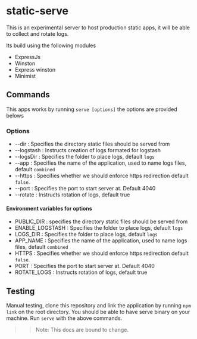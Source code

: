 # static-serve

This is an experimental server to host production static apps, it will be able to collect and rotate logs.

Its build using the following modules

- ExpressJs
- Winston
- Express winston
- Minimist

## Commands

This apps works by running `serve [options]` the options are provided belows

### Options

- --dir : Specifies the directory static files should be served from
- --logstash : Instructs creation of logs formated for logstash
- --logsDir : Specifies the folder to place logs, default `logs`
- --app : Specifies the name of the application, used to name logs files, default `combined`
- --https : Specifies whether we should enforce https redirection default `false`.
- --port : Specifies the port to start server at. Default 4040
- --rotate : Instructs rotation of logs, default true

#### Environment variables for options

- PUBLIC_DIR : specifies the directory static files should be served from
- ENABLE_LOGSTASH : Specifies the folder to place logs, default `logs`
- LOGS_DIR : Specifies the folder to place logs, default `logs`
- APP_NAME : Specifies the name of the application, used to name logs files, default `combined`
- HTTPS : Specifies whether we should enforce https redirection default `false`.
- PORT : Specifies the port to start server at. Default 4040
- ROTATE_LOGS : Instructs rotation of logs, default true

## Testing

Manual testing, clone this repository and link the application by running `npm link` on the root directory. You should be able to have serve binary on your machine. Run `serve` with the above commands.

> > Note: This docs are bound to change.
